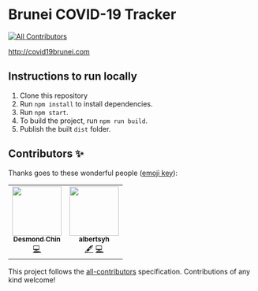 # Brunei COVID-19 Tracker
<!-- ALL-CONTRIBUTORS-BADGE:START - Do not remove or modify this section -->
[![All Contributors](https://img.shields.io/badge/all_contributors-2-orange.svg?style=flat-square)](#contributors-)
<!-- ALL-CONTRIBUTORS-BADGE:END -->

http://covid19brunei.com

## Instructions to run locally

1. Clone this repository
2. Run `npm install` to install dependencies.
3. Run `npm start`.
4. To build the project, run `npm run build`.
5. Publish the built `dist` folder.

## Contributors ✨

Thanks goes to these wonderful people ([emoji key](https://allcontributors.org/docs/en/emoji-key)):

<!-- ALL-CONTRIBUTORS-LIST:START - Do not remove or modify this section -->
<!-- prettier-ignore-start -->
<!-- markdownlint-disable -->
<table>
  <tr>
    <td align="center"><a href="https://www.linkedin.com/in/dsychin/"><img src="https://avatars2.githubusercontent.com/u/19268668?v=4" width="100px;" alt=""/><br /><sub><b>Desmond Chin</b></sub></a><br /><a href="https://github.com/dsychin/covid19brunei/commits?author=dsychin" title="Code">💻</a></td>
    <td align="center"><a href="https://github.com/albertsyh"><img src="https://avatars1.githubusercontent.com/u/21016674?v=4" width="100px;" alt=""/><br /><sub><b>albertsyh</b></sub></a><br /><a href="#content-albertsyh" title="Content">🖋</a> <a href="https://github.com/dsychin/covid19brunei/commits?author=albertsyh" title="Code">💻</a></td>
  </tr>
</table>

<!-- markdownlint-enable -->
<!-- prettier-ignore-end -->
<!-- ALL-CONTRIBUTORS-LIST:END -->

This project follows the [all-contributors](https://github.com/all-contributors/all-contributors) specification. Contributions of any kind welcome!
